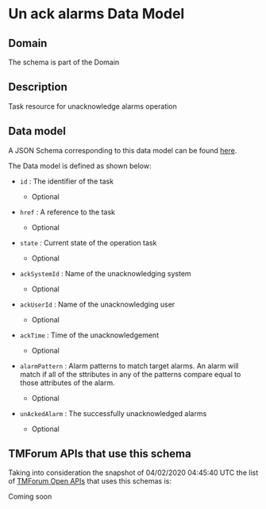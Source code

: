 # Un ack alarms Data Model

## Domain

The  schema is part of the  Domain

## Description

Task resource for unacknowledge alarms operation

## Data model

A JSON Schema corresponding to this data model can be found
[here](https://github.com/tmforum-rand/schemas/blob/candidates/Resource/UnAckAlarms.schema.json).

The Data model is defined as shown below:
- `id` : The identifier of the task

  - Optional

- `href` : A reference to the task

  - Optional

- `state` : Current state of the operation task

  - Optional

- `ackSystemId` : Name of the unacknowledging system

  - Optional

- `ackUserId` : Name of the unacknowledging user

  - Optional

- `ackTime` : Time of the unacknowledgement

  - Optional

- `alarmPattern` : Alarm patterns to match target alarms. An alarm will match if all of the sttributes in any of the patterns compare equal to those attributes of the alarm.

  - Optional

- `unAckedAlarm` : The successfully unacknowledged alarms

  - Optional





## TMForum APIs that use this schema

Taking into consideration the snapshot of 04/02/2020 04:45:40 UTC the list of [TMForum Open APIs](https://www.tmforum.org/open-apis/) that uses this schemas is:

Coming soon